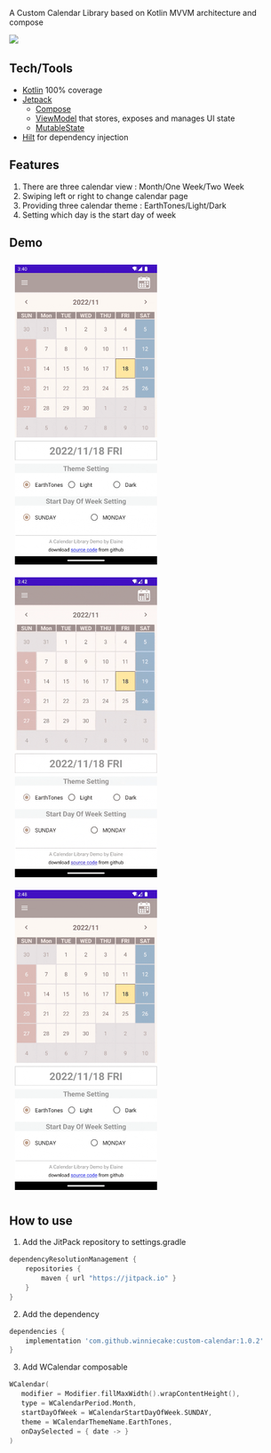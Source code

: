 A Custom Calendar Library based on Kotlin MVVM architecture and compose

[![](https://jitpack.io/v/winniecake/custom-calendar.svg)](https://jitpack.io/#winniecake/custom-calendar)

## Tech/Tools
* [Kotlin](https://kotlinlang.org/) 100% coverage
* [Jetpack](https://developer.android.com/jetpack)
    * [Compose](https://developer.android.com/jetpack/compose) 
    * [ViewModel](https://developer.android.com/topic/libraries/architecture/viewmodel) that stores, exposes and manages UI state
    * [MutableState](https://developer.android.com/jetpack/compose/state)
* [Hilt](https://developer.android.com/training/dependency-injection/hilt-jetpack) for dependency injection

## Features
1. There are three calendar view : Month/One Week/Two Week
2. Swiping left or right to change calendar page
3. Providing three calendar theme : EarthTones/Light/Dark
4. Setting which day is the start day of week

## Demo
<img src="readme/calendar_mode_change.gif" width="256" height="540" hspace="10" vspace="10">  <img src="readme/calendar_theme_change.gif" width="256" height="540" hspace="10" vspace="10">  <img src="readme/calendar_start_day_of_week_change.gif" width="256" height="540" hspace="10" vspace="10">

## How to use
1. Add the JitPack repository to settings.gradle
```gradle
dependencyResolutionManagement {
    repositories {
        maven { url "https://jitpack.io" }
    }
}
```
2. Add the dependency
```gradle
dependencies {
    implementation 'com.github.winniecake:custom-calendar:1.0.2'
}
```
3. Add WCalendar composable
```kotlin
WCalendar(
   modifier = Modifier.fillMaxWidth().wrapContentHeight(),
   type = WCalendarPeriod.Month,
   startDayOfWeek = WCalendarStartDayOfWeek.SUNDAY,
   theme = WCalendarThemeName.EarthTones,
   onDaySelected = { date -> }
)
```

